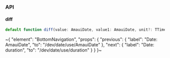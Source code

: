 

### API

#### diff

```ts
default function diff(value: AmauiDate, value1: AmauiDate, unit?: TTimeUnits): number;
```


~{
  "element": "BottomNavigation",
  "props": {
    "previous": {
      "label": "Date: AmauiDate",
      "to": "/dev/date/use/AmauiDate"
    },
    "next": {
      "label": "Date: duration",
      "to": "/dev/date/use/duration"
    }
  }
}~
